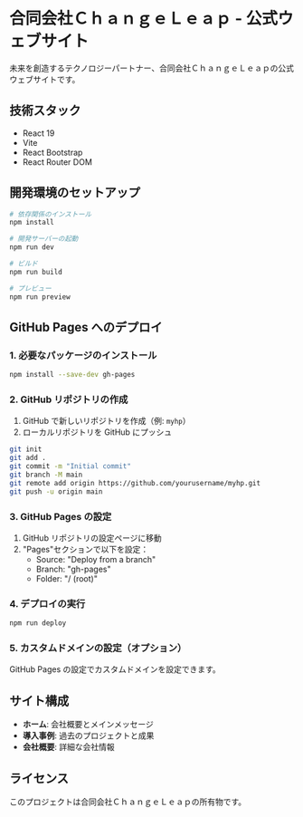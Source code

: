 # 合同会社ＣｈａｎｇｅＬｅａｐ - 公式ウェブサイト

未来を創造するテクノロジーパートナー、合同会社ＣｈａｎｇｅＬｅａｐの公式ウェブサイトです。

## 技術スタック

- React 19
- Vite
- React Bootstrap
- React Router DOM

## 開発環境のセットアップ

```bash
# 依存関係のインストール
npm install

# 開発サーバーの起動
npm run dev

# ビルド
npm run build

# プレビュー
npm run preview
```

## GitHub Pages へのデプロイ

### 1. 必要なパッケージのインストール

```bash
npm install --save-dev gh-pages
```

### 2. GitHub リポジトリの作成

1. GitHub で新しいリポジトリを作成（例: `myhp`）
2. ローカルリポジトリを GitHub にプッシュ

```bash
git init
git add .
git commit -m "Initial commit"
git branch -M main
git remote add origin https://github.com/yourusername/myhp.git
git push -u origin main
```

### 3. GitHub Pages の設定

1. GitHub リポジトリの設定ページに移動
2. "Pages"セクションで以下を設定：
   - Source: "Deploy from a branch"
   - Branch: "gh-pages"
   - Folder: "/ (root)"

### 4. デプロイの実行

```bash
npm run deploy
```

### 5. カスタムドメインの設定（オプション）

GitHub Pages の設定でカスタムドメインを設定できます。

## サイト構成

- **ホーム**: 会社概要とメインメッセージ
- **導入事例**: 過去のプロジェクトと成果
- **会社概要**: 詳細な会社情報

## ライセンス

このプロジェクトは合同会社ＣｈａｎｇｅＬｅａｐの所有物です。
